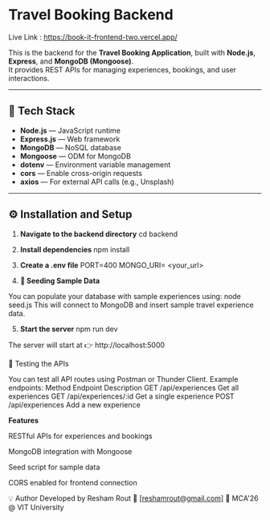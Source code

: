 # Travel Booking Backend
Live Link : https://book-it-frontend-two.vercel.app/

This is the backend for the **Travel Booking Application**, built with **Node.js**, **Express**, and **MongoDB (Mongoose)**.  
It provides REST APIs for managing experiences, bookings, and user interactions.

---
## 🚀 Tech Stack

- **Node.js** — JavaScript runtime  
- **Express.js** — Web framework  
- **MongoDB** — NoSQL database  
- **Mongoose** — ODM for MongoDB  
- **dotenv** — Environment variable management  
- **cors** — Enable cross-origin requests  
- **axios** — For external API calls (e.g., Unsplash)

---

## ⚙️ Installation and Setup

1. **Navigate to the backend directory**
   cd backend

2. **Install dependencies**
    npm install


3. **Create a .env file**
PORT=400
MONGO_URI= <your_url>

4. **🌱 Seeding Sample Data**

You can populate your database with sample experiences using:
node seed.js
This will connect to MongoDB and insert sample travel experience data.


5. **Start the server**
    npm run dev

The server will start at 👉 http://localhost:5000

🧪 Testing the APIs

You can test all API routes using Postman or Thunder Client.
Example endpoints:
Method	Endpoint	Description
GET	/api/experiences	Get all experiences
GET	/api/experiences/:id	Get a single experience
POST	/api/experiences	Add a new experience


**Features**

RESTful APIs for experiences and bookings

MongoDB integration with Mongoose

Seed script for sample data

CORS enabled for frontend connection

💡 Author
Developed by Resham Rout
📧 [reshamrout@gmail.com]
🚀 MCA'26 @ VIT University
